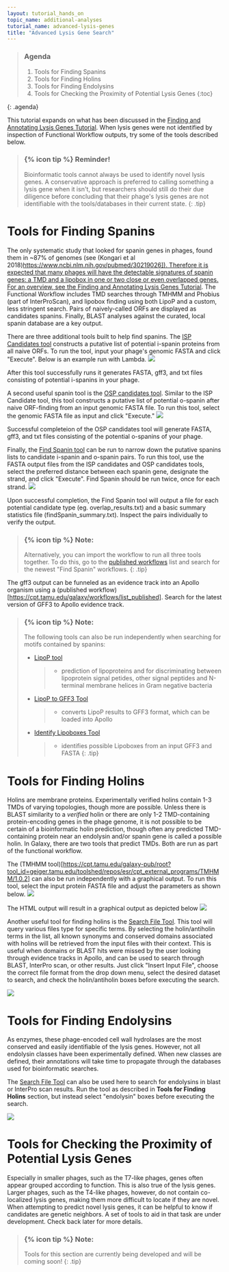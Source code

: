 ```yaml
---
layout: tutorial_hands_on
topic_name: additional-analyses
tutorial_name: advanced-lysis-genes
title: "Advanced Lysis Gene Search"
---
```

> ### Agenda
>
> 1. Tools for Finding Spanins
> 2. Tools for Finding Holins
> 3. Tools for Finding Endolysins
> 4. Tools for Checking the Proximity of Potential Lysis Genes
> {:toc}
>
{: .agenda}

This tutorial expands on what has been discussed in the [Finding and Annotating Lysis Genes Tutorial](https://cpt.tamu.edu/training-material/topics/additional-analyses/tutorials/finding-lysis-genes/tutorial.html). When lysis genes were not identified by inspection of Functional Workflow outputs, try some of the tools described below.

> ### {% icon tip %} Reminder!
> Bioinformatic tools cannot always be used to identify novel lysis genes. A conservative approach is preferred to calling something a lysis gene when it isn't, but researchers should still do their due diligence before concluding that their phage's lysis genes are not identifiable with the tools/databases in their current state.
{: .tip}


# Tools for Finding Spanins
The only systematic study that looked for spanin genes in phages, found them in ~87% of genomes (see (Kongari et al 2018)[https://www.ncbi.nlm.nih.gov/pubmed/30219026]). Therefore it is expected that many phages will have the detectable signatures of spanin genes: a TMD and a lipobox in one or two close or even overlapped genes. For an overview, see the Finding and Annotating Lysis Genes Tutorial](https://cpt.tamu.edu/training-material/topics/additional-analyses/tutorials/finding-lysis-genes/tutorial.html). The Functional Workflow includes TMD searches through TMHMM and Phobius (part of InterProScan), and lipobox finding using both LipoP and a custom, less stringent search. Pairs of naively-called ORFs are displayed as candidates spanins. Finally, BLAST analyses against the curated, local spanin database are a key output. 

There are three additional tools built to help find spanins. The [ISP Candidates tool](https://cpt.tamu.edu/galaxy-pub/root?tool_id=edu.tamu.cpt2.spanin.generate-putative-isp) constructs a putative list of potential i-spanin proteins from all naive ORFs. To run the tool, input your phage's genomic FASTA and click "Execute". Below is an example run with Lambda. 
![](../../images/advanced-lysis-genes-screenshots/1_ISP_tool.PNG)

After this tool successfully runs it generates FASTA, gff3, and txt files consisting of potential i-spanins in your phage.



A second useful spanin tool is the [OSP candidates tool](https://cpt.tamu.edu/galaxy-pub/root?tool_id=edu.tamu.cpt2.spanin.generate-putative-osp). Similar to the ISP Candidate tool, this tool constructs a putative list of potential o-spanin after naive ORF-finding from an input genomic FASTA file. To run this tool, select the genomic FASTA file as input and click "Execute."
![](../../images/advanced-lysis-genes-screenshots/2_OSP_tool.PNG)

Successful completeion of the OSP candidates tool will generate FASTA, gff3, and txt files consisting of the potential o-spanins of your phage.



Finally, the [Find Spanin tool](https://cpt.tamu.edu/galaxy-pub/root?tool_id=edu.tamu.cpt2.spanin.findSpanin) can be run to narrow down the putative spanins lists to candidate i-spanin and o-spanin pairs. To run this tool, use the FASTA output files from the ISP candidates and OSP candidates tools, select the preferred distance between each spanin gene, designate the strand, and click "Execute". Find Spanin should be run twice, once for each strand. 
![](../../images/advanced-lysis-genes-screenshots/3_find_spanin_tool.PNG)

Upon successful completion, the Find Spanin tool will output a file for each potential candidate type (eg. overlap_results.txt) and  a basic summary statistics file (findSpanin_summary.txt). Inspect the pairs individually to verify the output. 



> ### {% icon tip %} Note:
> Alternatively, you can import the workflow to run all three tools together. To do this, go to the [published workflows](https://cpt.tamu.edu/galaxy/workflows/list_published) list and search for the newest "Find Spanin" workflows.
{: .tip}


The gff3 output can be funneled as an evidence track into an Apollo organism using a (published workflow)[https://cpt.tamu.edu/galaxy/workflows/list_published]. Search for the latest version of GFF3 to Apollo evidence track. 

> ### {% icon tip %} Note:
> The following tools can also be run independently when searching for motifs contained by spanins:
> * [LipoP tool](https://cpt.tamu.edu/galaxy-pub/root?tool_id=geiger.tamu.edu/toolshed/repos/esr/cpt_external_programs/LipoP/1.0.0)
>    > * prediction of lipoproteins and for discriminating between lipoprotein signal petides, other signal peptides and N-terminal membrane helices in Gram negative bacteria
> * [LipoP to GFF3 Tool](https://cpt.tamu.edu/galaxy-pub/root?tool_id=edu.tamu.cpt.gff3.lipoP_to_gff3)
>    > * converts LipoP results to GFF3 format, which can be loaded into Apollo
> * [Identify Lipoboxes Tool](https://cpt.tamu.edu/galaxy-pub/root?tool_id=edu.tamu.cpt.fasta.lipory)
>    > * identifies possible Lipoboxes from an input GFF3 and FASTA
{: .tip}


# Tools for Finding Holins
Holins are membrane proteins. Experimentally verified holins contain 1-3 TMDs of varying topologies, though more are possible. Unless there is BLAST similarity to a *verified* holin or there are only 1-2 TMD-containing protein-encoding genes in the phage genome, it is not possible to be certain of a bioinformatic holin prediction, though often any predicted TMD-containing  protein near an endolysin and/or spanin gene is called a possible holin. In Galaxy, there are two tools that predict TMDs. Both are run as part of the functional workflow.

The (TMHMM tool)[https://cpt.tamu.edu/galaxy-pub/root?tool_id=geiger.tamu.edu/toolshed/repos/esr/cpt_external_programs/TMHMM/1.0.2] can also be run independently with a graphical output. To run this tool, select the input protein FASTA file and adjust the parameters as shown below.
![](../../images/advanced-lysis-genes-screenshots/4_TMHMM_graphic_tool.PNG)

The HTML output will result in a graphical output as depicted below
![](../../images/advanced-lysis-genes-screenshots/5_TMHMM_graph_output.PNG)


Another useful tool for finding holins is the [Search File Tool](https://cpt.tamu.edu/galaxy-pub/root?tool_id=edu.tamu.cpt.proximity.searchFile). This tool will query various files type for specific terms. By selecting the holin/antiholin terms in the list, all known synonyms and conserved domains associated with holins will be retrieved from the input files with their context. This is useful when domains or BLAST hits were missed by the user looking through evidence tracks in Apollo, and can be used to search through BLAST, InterPro scan, or other results. Just click "Insert Input File", choose the correct file format from the drop down menu, select the desired dataset to search, and check the holin/antiholin boxes before executing the search.

![](../../images/advanced-lysis-genes-screenshots/holin-search.PNG)


# Tools for Finding Endolysins
As enzymes, these phage-encoded cell wall hydrolases are the most conserved and easily identifiable of the lysis genes. However, not all endolysin classes have been experimentally defined. When new classes are defined, their annotations will take time to propagate through the databases used for bioinformatic searches.

The [Search File Tool](https://cpt.tamu.edu/galaxy-pub/root?tool_id=edu.tamu.cpt.proximity.searchFile) can also be used here to search for endolysins in blast or InterPro scan results. Run the tool as described in **Tools for Finding Holins** section, but instead select "endolysin" boxes before executing the search. 

![](../../images/advanced-lysis-genes-screenshots/endolysin-search.PNG)


# Tools for Checking the Proximity of Potential Lysis Genes
Especially in smaller phages, such as the T7-like phages, genes often appear grouped according to function. This is also true of the lysis genes. Larger phages, such as the T4-like phages, however, do not contain co-localized lysis genes, making them more difficult to locate if they are novel. When attempting to predict novel lysis genes, it can be helpful to know if candidates are genetic neighbors. A set of tools to aid in that task are under development. Check back later for more details. 

> ### {% icon tip %} Note:
> Tools for this section are currently being developed and will be coming soon!
{: .tip}
